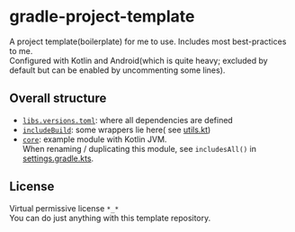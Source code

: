 # gradle-project-template
A project template(boilerplate) for me to use. Includes most best-practices to me.  
Configured with Kotlin and Android(which is quite heavy; excluded by default but can be enabled by uncommenting some lines).


## Overall structure
- [`libs.versions.toml`](libs.versions.toml): where all dependencies are defined
- [`includeBuild`](includeBuild): some wrappers lie here(
  see [utils.kt](includeBuild/src/main/kotlin/com/lhwdev/build/utils.kt))
- [`core`](modules/core): example module with Kotlin JVM.  
  When renaming / duplicating this module, see `includesAll()` in [settings.gradle.kts](settings.gradle.kts).


## License
Virtual permissive license `*_*`  
You can do just anything with this template repository.  
